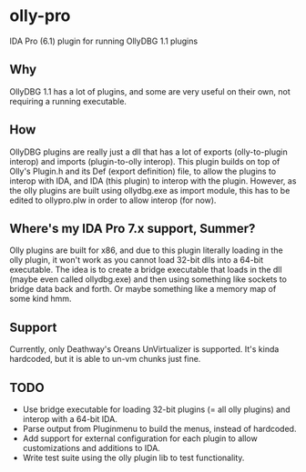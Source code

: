 # olly-pro
IDA Pro (6.1) plugin for running OllyDBG 1.1 plugins

## Why

OllyDBG 1.1 has a lot of plugins, and some are very useful on their own, not requiring a running executable. 

## How

OllyDBG plugins are really just a dll that has a lot of exports (olly-to-plugin interop) and imports (plugin-to-olly interop).
This plugin builds on top of Olly's Plugin.h and its Def (export definition) file, to allow the plugins to interop with IDA, and IDA (this plugin) to interop with the plugin.
However, as the olly plugins are built using ollydbg.exe as import module, this has to be edited to ollypro.plw in order to allow interop (for now).

## Where's my IDA Pro 7.x support, Summer?

Olly plugins are built for x86, and due to this plugin literally loading in the olly plugin, it won't work as you cannot load 32-bit dlls into a 64-bit executable. The idea is to create a bridge executable that loads in the dll (maybe even called ollydbg.exe) and then using something like sockets to bridge data back and forth. Or maybe something like a memory map of some kind hmm.

## Support
Currently, only Deathway's Oreans UnVirtualizer is supported. It's kinda hardcoded, but it is able to un-vm chunks just fine.

## TODO
- Use bridge executable for loading 32-bit plugins (= all olly plugins) and interop with a 64-bit IDA.
- Parse output from Pluginmenu to build the menus, instead of hardcoded.
- Add support for external configuration for each plugin to allow customizations and additions to IDA.
- Write test suite using the olly plugin lib to test functionality.
